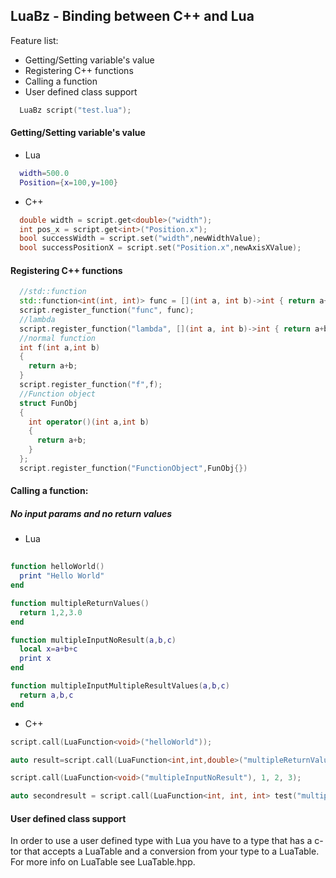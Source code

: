 ## LuaBz - Binding between C++ and Lua

Feature list:
 * Getting/Setting variable's value
 * Registering C++ functions
 * Calling a function
 * User defined class support


```cpp
  LuaBz script("test.lua");
```
#### Getting/Setting variable's value

* Lua 
```lua
  width=500.0
  Position={x=100,y=100}
```
* C++
```cpp
  double width = script.get<double>("width");
  int pos_x = script.get<int>("Position.x");
  bool successWidth = script.set("width",newWidthValue);
  bool successPositionX = script.set("Position.x",newAxisXValue);
```
#### Registering C++ functions
```cpp
  //std::function
  std::function<int(int, int)> func = [](int a, int b)->int { return a+b; };
  script.register_function("func", func);
  //lambda
  script.register_function("lambda", [](int a, int b)->int { return a+b; });
  //normal function
  int f(int a,int b)
  {
    return a+b;
  }
  script.register_function("f",f);
  //Function object
  struct FunObj
  {
    int operator()(int a,int b)
    {
      return a+b;
    }
  };
  script.register_function("FunctionObject",FunObj{})
```
#### Calling a function:
##### No input params and no return values
* Lua
```lua
	
function helloWorld()
  print "Hello World"
end

function multipleReturnValues()
  return 1,2,3.0
end

function multipleInputNoResult(a,b,c)
  local x=a+b+c
  print x
end

function multipleInputMultipleResultValues(a,b,c)
  return a,b,c
end
```
* C++
```cpp
script.call(LuaFunction<void>("helloWorld"));

auto result=script.call(LuaFunction<int,int,double>("multipleReturnValues"));

script.call(LuaFunction<void>("multipleInputNoResult"), 1, 2, 3);

auto secondresult = script.call(LuaFunction<int, int, int> test("multipleInputMultipleResultValues"), 1, 2, 3); 
```
#### User defined class support
 In order to use a user defined type with Lua you have to a type that has a c-tor that accepts a LuaTable and a conversion from your type to a LuaTable.
 For more info on LuaTable see LuaTable.hpp.
